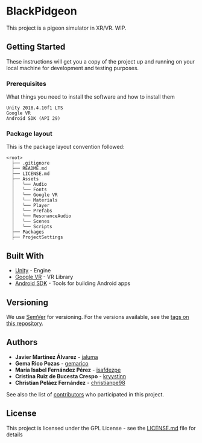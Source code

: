 # BlackPidgeon
This project is a pigeon simulator in XR/VR. WIP.

## Getting Started

These instructions will get you a copy of the project up and running on your local machine for development and testing purposes. 

### Prerequisites

What things you need to install the software and how to install them

```
Unity 2018.4.10f1 LTS
Google VR
Android SDK (API 29)
```

### Package layout
This is the package layout convention followed:

```
<root>
  ├── .gitignore
  ├── README.md
  ├── LICENSE.md
  ├── Assets
  │   └── Audio
  │   └── Fonts
  │   └── Google VR
  │   └── Materials
  │   └── Player
  │   └── Prefabs
  │   └── ResonanceAudio
  │   └── Scenes
  │   └── Scripts
  ├── Packages
  ├── ProjectSettings
 ```

## Built With

* [Unity](https://unity.com/es) - Engine
* [Google VR](https://github.com/googlevr/gvr-unity-sdk) - VR Library
* [Android SDK](https://developer.android.com/studio) - Tools for building Android apps


## Versioning

We use [SemVer](http://semver.org/) for versioning. For the versions available, see the [tags on this repository](https://github.com/jaluma/RAA-Palomo-simulator/tags). 

## Authors

* **Javier Martínez Álvarez** -  [jaluma](https://github.com/jaluma)
* **Gema Rico Pozas** -  [gemarico](https://github.com/gemarico)
* **María Isabel Fernández Pérez** -  [isafdezpe](https://github.com/isafdezpe)
* **Cristina Ruiz de Bucesta Crespo** -  [kryystinn](https://github.com/kryystinn)
* **Christian Peláez Fernández** - [christianpe98](https://github.com/christianpe98)

See also the list of [contributors](https://github.com/jaluma/RAA-Palomo-simulator/graphs/contributors) who participated in this project.

## License

This project is licensed under the GPL License - see the [LICENSE.md](LICENSE.md) file for details
